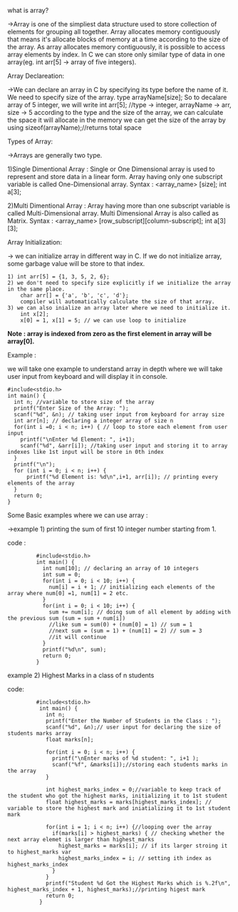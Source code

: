 what is array?


->Array is one of the simpliest data structure used to store collection of elements for grouping all together.
  Array allocates memory contiguously that means it's allocate blocks of memory at a time according to the size of the array.
  As array allocates memory contiguously, it is possible to access array elements by index.
  In C we can store only similar type of data in one array(eg. int arr[5] -> array of five integers).




Array Declareation:


->We can declare an array in C by specifying its type before the name of it. We need to specify size of the array.
  type arrayName[size];
  So to decalare array of 5 integer, we will write
  int arr[5]; //type -> integer, arrayName -> arr, size -> 5
  according to the type and the size of the array, we can calculate the space it will allocate in the memory
  we can get the size of the array by using sizeof(arrayName);//returns total space



Types of Array:


->Arrays are generally two type.
  
  
  1)Single Dimentional Array : Single or One Dimensional array is used to represent and store data in a linear form.
                       Array having only one subscript variable is called One-Dimensional array.
                       Syntax : <data-type> <array_name> [size];
                                int a[3];

  2)Multi Dimentional Array : Array having more than one subscript variable is called Multi-Dimensional array.
                              Multi Dimensional Array is also called as Matrix.
                              Syntax : <data-type> <array_name> [row_subscript][column-subscript];
                                       int a[3][3];
                                       


Array Initialization:

->  we can initialize array in different way in C.
    If we do not initialize array, some garbage value will be store to that index.
    
    1) int arr[5] = {1, 3, 5, 2, 6};
    2) we don't need to specify size explicitly if we initialize the array in the same place.
        char arr[] = {'a', 'b', 'c', 'd'};
        compiler will automatically calculate the size of that array.
    3) we can also inialize an array later where we need to initialize it.
        int x[2];
        x[0] = 1, x[1] = 5; // we can use loop to initialize

**Note : array is indexed from zero as the first element in array will be array[0].**

Example :

we will take one example to understand array in depth where we will take user input from keyboard and will display it in console.



    #include<stdio.h>
    int main() {
      int n; //variable to store size of the array
      printf("Enter Size of the Array: ");
      scanf("%d", &n); // taking user input from keyboard for array size
      int arr[n]; // declaring a integer array of size n
      for(int i =0; i < n; i++) { // loop to store each element from user input
        printf("\nEnter %d Element: ", i+1);
        scanf("%d", &arr[i]); //taking user input and storing it to array indexes like 1st input will be store in 0th index
      }
      printf("\n");
      for (int i = 0; i < n; i++) {
          printf("%d Element is: %d\n",i+1, arr[i]); // printing every elements of the array
      }
      return 0;
    }


Some Basic examples where we can use array :

->example 1) printing the sum of first 10 integer number starting from 1.

code :
            
             #include<stdio.h>
             int main() {
               int num[10]; // declaring an array of 10 integers
               int sum = 0;
               for(int i = 0; i < 10; i++) {
                 num[i] = i + 1; // initializing each elements of the array where num[0] =1, num[1] = 2 etc.
               }
               for(int i = 0; i < 10; i++) {
                 sum += num[i]; // doing sum of all element by adding with the previous sum (sum = sum + num[i])
                 //like sum = sum(0) + (num[0] = 1) // sum = 1
                 //next sum = (sum = 1) + (num[1] = 2) // sum = 3
                 //it will continue
               }
               printf("%d\n", sum);
               return 0;
             }
             
             

example 2) Highest Marks in a class of n students

code:
             
             
             #include<stdio.h>
              int main() {
                int n;
                printf("Enter the Number of Students in the Class : ");
                scanf("%d", &n);// user input for declaring the size of students marks array
                float marks[n];

                for(int i = 0; i < n; i++) {
                  printf("\nEnter marks of %d student: ", i+1 );
                  scanf("%f", &marks[i]);//storing each students marks in the array
                }

                int highest_marks_index = 0;//variable to keep track of the student who got the highest marks, initializing it to 1st student
                float highest_marks = marks[highest_marks_index]; // variable to store the highest mark and iniatializing it to 1st student mark

                for(int i = 1; i < n; i++) {//looping over the array
                  if(marks[i] > highest_marks) { // checking whether the next array elemet is larger than highest_marks
                    highest_marks = marks[i]; // if its larger stroing it to highest_marks var
                    highest_marks_index = i; // setting ith index as highest_marks_index
                  }
                }
                printf("Student %d Got the Highest Marks which is %.2f\n", highest_marks_index + 1, highest_marks);//printing higest mark
                return 0;
              }

